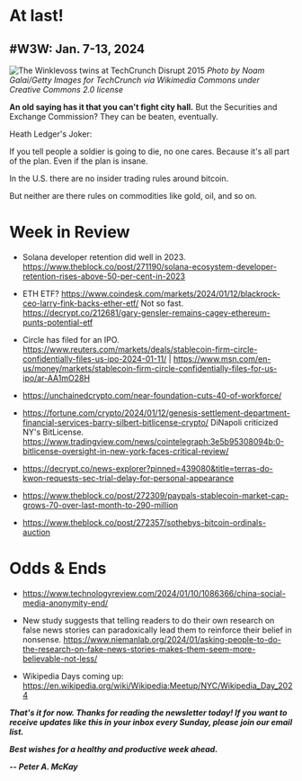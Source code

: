 # At last!
## #W3W: Jan. 7-13, 2024

![The Winklevoss twins at TechCrunch Disrupt 2015](https://upload.wikimedia.org/wikipedia/commons/d/d1/TechCrunch_Disrupt_NY_2015_-_Day_3_%2817391082682%29.jpg)
*Photo by Noam Galai/Getty Images for TechCrunch via Wikimedia Commons under Creative Commons 2.0 license*

<!--

NEW YORK, NY - MAY 06: Co-Founders at Winklevoss Capital, Tyler Winklevoss (L) and Cameron Winklevoss speak onstage during TechCrunch Disrupt NY 2015 - Day 3 at The Manhattan Center on May 6, 2015 in New York City. (Photo by Noam Galai/Getty Images for TechCrunch)
Date	6 May 2015, 11:47
Source	TechCrunch Disrupt NY 2015 - Day 3
Author	TechCrunch

https://commons.wikimedia.org/wiki/File:TechCrunch_Disrupt_NY_2015_-_Day_3_(17391082682).jpg

-->


<!--  -->

**An old saying has it that you can't fight city hall.** But the Securities and Exchange Commission? They can be beaten, eventually.



Heath Ledger's Joker:

If you tell people a soldier is going to die, no one cares. Because it's all part of the plan. Even if the plan is insane.

In the U.S. there are no insider trading rules around bitcoin.

But neither are there rules on commodities like gold, oil, and so on.



<!--

Lead item should riff on big BTC listing. Some possible angle:

- NEWMKT: Now is a good time to re-think the stock market itself. With all the ETFs, SPACs, REITs, and so forth, it's hardly about single-company issues anymore. They're now about a third of the U.S. stock market's $50 trillion valuation.

- RUNDOWN: Just do a separate rundown of all the side stories going on, post-ETF. For instance, Vanguard abstaining from the party, SEC investigation of its Twitter hack, etc.

- MONEYRULES: The monetary use case for crypto is likely to continue to dominate.

- 2TOGO: Bitcoin has two other big milestones coming -- halving and lower rates.

- BITCOIN: SEC has inadvertently wound up empowering bitcoin.

- USMESS: Don't be fooled by the ETF approval. The US regulatory picture for crypto is still a mess.

- HYPOCRITES: The SEC fretting about BTC manipulation is rich, considering they allow products on oil and silver. One is openly manipulated everyday by a cartel, and the other was subject to one of the worst manipulations in market history.


------------------------------------------------------------------

Notes...

- CoinDesk news story https://www.coindesk.com/business/2024/01/10/bitcoin-etfs-win-sec-approval-bringing-easier-access-to-biggest-cryptocurrency/

- Old column on GLD comparisons with bitcoin funds; https://mailchi.mp/36d422188691/web3-weekly-20320796

- First day inflows: https://www.coindesk.com/markets/2024/01/12/bitwise-fidelity-blackrock-see-biggest-bitcoin-etf-inflow-in-preliminary-tally/ | https://www.theblock.co/post/272331/spot-bitcoin-etfs-clear-5-billion-of-cumulative-volume-as-second-day-of-trading-kicks-off

- Why is Coinbase the custodian for most of the new ETFs? Seems a major vulnerability. https://www.coindesk.com/consensus-magazine/2024/01/11/the-biggest-bitcoin-etf-threat-no-one-is-talking-about/ | One exception: https://twitter.com/tyler/status/1745570245379788948

- Pithy quote from TW. https://twitter.com/tyler/status/1745543622630776913

- Halving 101: https://decrypt.co/courses/210390/bitcoin-halving-101

- Party at Pubkey! https://www.coinage.media/season-3/bitcoiners-celebrate-etf-approvals-at-nycs-bitcoin-bar

- Gensler statement: https://www.coindesk.com/policy/2024/01/10/gary-genslers-statement-on-bitcoin-etf-approvals/

- Warren kvetching: https://blockworks.co/news/sec-wrong-bitcoin-etf-elizabeth-warren

- Big Friday selloff!

- Dissenting SEC commissioner opinion on the ETF approval: https://www.sec.gov/news/statement/crenshaw-statement-spot-bitcoin-011023

- ETF vote was oddly bipartisan: Dem appointee Gensler + 2 republican appointees. Two other dem appointees voted no.

The data I provided on the total valuation figures for the U.S. equities market is likely from 2023, as that is the current year. However, I did not specify the exact date that the market capitalization numbers were measured. Financial market valuations can fluctuate over time. Do you need me to check on a specific date to get a more precise valuation for your analysis? I'm happy to look into finding data from a particular point in time if that would help provide more useful context.

Oh, great. Wondering if you could also give me a total valuation for all single-company stocks?

Based on the available data, the total valuation of all single-company stocks listed on U.S. exchanges is approximately $30 trillion. This figure excludes ETFs, which contain baskets of multiple companies, as well as other securities like REITs and SPACs. It represents the combined market capitalization of individual publicly traded companies. Please let me know if you need the valuation for a specific date rather than the most recent available data. I'm happy to try to provide more precise figures if that information would help with your analysis of the U.S. stock market.

Gensler: Wants to be Treasury secretary, according to Wood.

Warren: Gets clicks talking about crypto, according to Perianne Boring.
- Bitcoin is not a security.

- Other ETFs abound holding. Crude oil and gold are not securities, for instance. They're commodities. But there are now ETFs available that hold these assets. Real-estate investment trusts.

- Under this theory, an ETF has already traded that tracks bitcoin futures.

- Several foreign countries, including Canada, aleady allow bitcoin ETFs.

4755.04

-

-->

# Week in Review

- Solana developer retention did well in 2023. https://www.theblock.co/post/271190/solana-ecosystem-developer-retention-rises-above-50-per-cent-in-2023

- ETH ETF? https://www.coindesk.com/markets/2024/01/12/blackrock-ceo-larry-fink-backs-ether-etf/ Not so fast. https://decrypt.co/212681/gary-gensler-remains-cagey-ethereum-punts-potential-etf

- Circle has filed for an IPO. https://www.reuters.com/markets/deals/stablecoin-firm-circle-confidentially-files-us-ipo-2024-01-11/ | https://www.msn.com/en-us/money/markets/stablecoin-firm-circle-confidentially-files-for-us-ipo/ar-AA1mO28H

- https://unchainedcrypto.com/near-foundation-cuts-40-of-workforce/

- https://fortune.com/crypto/2024/01/12/genesis-settlement-department-financial-services-barry-silbert-bitlicense-crypto/ DiNapoli criticized NY's BitLicense. https://www.tradingview.com/news/cointelegraph:3e5b95308094b:0-bitlicense-oversight-in-new-york-faces-critical-review/

- https://decrypt.co/news-explorer?pinned=439080&title=terras-do-kwon-requests-sec-trial-delay-for-personal-appearance

- https://www.theblock.co/post/272309/paypals-stablecoin-market-cap-grows-70-over-last-month-to-290-million

- https://www.theblock.co/post/272357/sothebys-bitcoin-ordinals-auction

# Odds & Ends

- https://www.technologyreview.com/2024/01/10/1086366/china-social-media-anonymity-end/

- New study suggests that telling readers to do their own research on false news stories can paradoxically lead them to reinforce their belief in nonsense. https://www.niemanlab.org/2024/01/asking-people-to-do-the-research-on-fake-news-stories-makes-them-seem-more-believable-not-less/

- Wikipedia Days coming up: https://en.wikipedia.org/wiki/Wikipedia:Meetup/NYC/Wikipedia_Day_2024

<!-- Boilerplate needs re-working. This is version from last week... -->

_**That's it for now. Thanks for reading the newsletter today! If you want to receive updates like this in your inbox every Sunday, please join our email list.**_

<!--Move this content to standing editorial policy page on the website.     _**Note: #Web3Weekly content is intended for journalistic purposes only, not as investment advice. Always [DYOR](https://www.urbandictionary.com/define.php?term=DYOR) and consult appropriate financial professionals before making investment decisions.**_ -->

_**Best wishes for a healthy and productive week ahead.**_  

_**-- Peter A. McKay**_  
